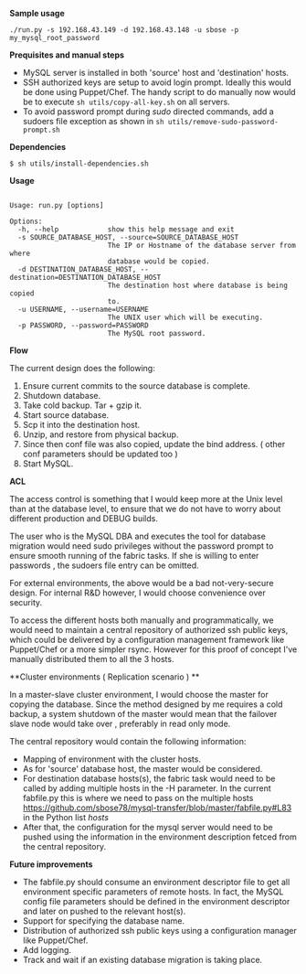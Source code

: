 **Sample usage**

```
./run.py -s 192.168.43.149 -d 192.168.43.148 -u sbose -p my_mysql_root_password
```

**Prequisites and manual steps**

- MySQL server is installed in both 'source' host and 'destination' hosts.
- SSH authorized keys are setup to avoid login prompt. Ideally this would be done using Puppet/Chef. The handy script to do manually now would be to execute ``` sh utils/copy-all-key.sh ``` on all servers.
- To avoid password prompt during *sudo* directed commands, add a sudoers file exception as shown in ``` sh utils/remove-sudo-password-prompt.sh ```

**Dependencies**
``` 
$ sh utils/install-dependencies.sh

```


**Usage**
```

Usage: run.py [options]

Options:
  -h, --help            show this help message and exit
  -s SOURCE_DATABASE_HOST, --source=SOURCE_DATABASE_HOST
                        The IP or Hostname of the database server from where
                        database would be copied.
  -d DESTINATION_DATABASE_HOST, --destination=DESTINATION_DATABASE_HOST
                        The destination host where database is being copied
                        to.
  -u USERNAME, --username=USERNAME
                        The UNIX user which will be executing.
  -p PASSWORD, --password=PASSWORD
                        The MySQL root password.
```

**Flow**

The current design does the following:

1. Ensure current commits to the source database is complete.
2. Shutdown database.
3. Take cold backup. Tar + gzip it.
4. Start source database.
5. Scp it into the destination host.
6. Unzip, and restore from physical backup.
7. Since then conf file was also copied, update the bind address. ( other conf parameters should be updated too )
8. Start MySQL.

**ACL**

The access control is something that I would keep more at the Unix level than at the database level, to ensure that we do not have to worry about different production and DEBUG builds.

The user who is the MySQL DBA and executes the tool for database migration would need sudo privileges without the password prompt to ensure smooth running of the fabric tasks. If she is willing to enter passwords , the sudoers file entry can be omitted. 

For external environments, the above would be a bad not-very-secure design. 
For internal R&D however, I would choose convenience over security.

To access the different hosts both manually and programmatically, we would need to maintain a central repository of authorized ssh public keys, which could be delivered by a configuration management framework like Puppet/Chef or a more simpler rsync. However for this proof of concept I've manually distributed them to all the 3 hosts.



**Cluster environments ( Replication scenario ) **

In a master-slave cluster environment, I would choose the master for copying the database.
Since the method designed by me requires a cold backup, a system shutdown of the master would mean that the failover slave node would take over , preferably in read only mode.

The central repository would contain the following information:
- Mapping of environment with the cluster hosts.
- As for 'source' database host, the master would be considered.
- For destination database hosts(s), the fabric task would need to be called by adding multiple hosts in the -H parameter.  In the current fabfile.py this is where we need to pass on the multiple hosts https://github.com/sbose78/mysql-transfer/blob/master/fabfile.py#L83 in the Python list *hosts*
- After that, the configuration for the mysql server would need to be pushed using the information in the environment description fetced from the central repository.


**Future improvements**

- The fabfile.py should consume an environment descriptor file to get all environment specific parameters of remote hosts. In fact, the MySQL config file parameters should be defined in the environment descriptor and later on pushed to the relevant host(s).
- Support for specifying the database name.
- Distribution of authorized ssh public keys using a configuration manager like Puppet/Chef.
- Add logging.
- Track and wait if an existing database migration is taking place.
